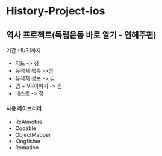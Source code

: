 # History-Project-ios

## 역사 프로젝트(독립운동 바로 알기 - 연해주편)

기간 : 5/31까지

- 지도 -> 정
- 유적지 목록 ->정
- 유적지 정보 -> 김
- 맵 + VR이미지 -> 김
- 테스트 -> 정

#### 사용 라이브러리
- RxAlmofire
- Codable
- ObjectMapper
- Kingfisher
- Romation
